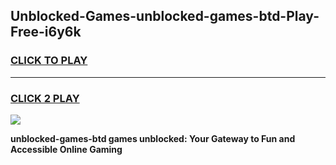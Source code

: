 
## Unblocked-Games-unblocked-games-btd-Play-Free-i6y6k
<h3>
<a href="https://premium76.site?title=unblocked-games-btd&ref=10A">CLICK TO PLAY</a></h3>
<hr>

<h3>
<a href="https://premium76.site?title=unblocked-games-btd&ref=10A">CLICK 2 PLAY</a>
  
</h3>

<a href="https://premium76.site?title=unblocked-games-btd&ref=10A"><img src="https://clearcache.store/games.png"></a>


**unblocked-games-btd games unblocked: Your Gateway to Fun and Accessible Online Gaming**
